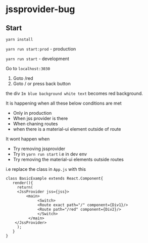 # jssprovider-bug


## Start

`yarn install`

`yarn run start:prod` - production

`yarn run start` - development

Go to `localhost:3030`


1. Goto /red
2. Goto / or press back button

the div `Im blue background white text` becomes red background.


It is happening when all these below conditions are met

- Only in production
- When jss provider is there 
- When chaning routes
- when there is a material-ui element outside of route


It wont happen when

- Try removing jssprovider
- Try in `yarn run start` i.e in dev env
- Try removing the material-ui elements outside routes

i.e replace the class in `App.js` with this
```
class BasicExample extends React.Component{
   render(){
     return(
	 <JssProvider jss={jss}>
		 <main>
		      <Switch>
		      <Route exact path="/" component={Div1}/>
		      <Route path="/red" component={Div2}/>
		      </Switch>
		  </main>
	</JssProvider>       
     );
   }
}

```
